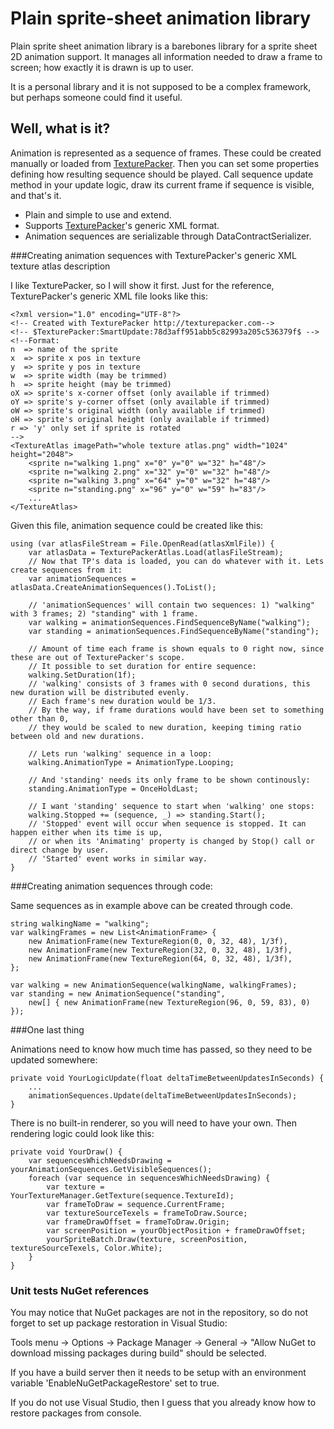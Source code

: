 ﻿# Plain sprite-sheet animation library

Plain sprite sheet animation library is a barebones library for a sprite sheet 2D animation support.
It manages all information needed to draw a frame to screen; how exactly it is drawn is up to user.

It is a personal library and it is not supposed to be a complex framework, but perhaps someone could find it useful.


## Well, what is it?

Animation is represented as a sequence of frames. These could be created manually or loaded from [TexturePacker](https://www.codeandweb.com/texturepacker).
Then you can set some properties defining how resulting sequence should be played. Call sequence update method in your update logic, draw its current frame if sequence is visible, and that's it.
  * Plain and simple to use and extend.
  * Supports [TexturePacker](https://www.codeandweb.com/texturepacker)'s generic XML format.
  * Animation sequences are serializable through DataContractSerializer.


###Creating animation sequences with TexturePacker's generic XML texture atlas description

I like TexturePacker, so I will show it first. Just for the reference, TexturePacker's generic XML file looks like this:

	<?xml version="1.0" encoding="UTF-8"?>
	<!-- Created with TexturePacker http://texturepacker.com-->
	<!-- $TexturePacker:SmartUpdate:78d3aff951abb5c82993a205c536379f$ -->
	<!--Format:
	n  => name of the sprite
	x  => sprite x pos in texture
	y  => sprite y pos in texture
	w  => sprite width (may be trimmed)
	h  => sprite height (may be trimmed)
	oX => sprite's x-corner offset (only available if trimmed)
	oY => sprite's y-corner offset (only available if trimmed)
	oW => sprite's original width (only available if trimmed)
	oH => sprite's original height (only available if trimmed)
	r => 'y' only set if sprite is rotated
	-->
	<TextureAtlas imagePath="whole texture atlas.png" width="1024" height="2048">
		<sprite n="walking 1.png" x="0" y="0" w="32" h="48"/>
		<sprite n="walking 2.png" x="32" y="0" w="32" h="48"/>
		<sprite n="walking 3.png" x="64" y="0" w="32" h="48"/>
		<sprite n="standing.png" x="96" y="0" w="59" h="83"/>
		...
	</TextureAtlas>

Given this file, animation sequence could be created like this:

	using (var atlasFileStream = File.OpenRead(atlasXmlFile)) {
		var atlasData = TexturePackerAtlas.Load(atlasFileStream);
		// Now that TP's data is loaded, you can do whatever with it. Lets create sequences from it:
		var animationSequences = atlasData.CreateAnimationSequences().ToList();

		// 'animationSequences' will contain two sequences: 1) "walking" with 3 frames; 2) "standing" with 1 frame.
		var walking = animationSequences.FindSequenceByName("walking");
		var standing = animationSequences.FindSequenceByName("standing");
			
		// Amount of time each frame is shown equals to 0 right now, since these are out of TexturePacker's scope.
		// It possible to set duration for entire sequence:
		walking.SetDuration(1f);
		// 'walking' consists of 3 frames with 0 second durations, this new duration will be distributed evenly.
		// Each frame's new duration would be 1/3.
		// By the way, if frame durations would have been set to something other than 0,
		// they would be scaled to new duration, keeping timing ratio between old and new durations.

		// Lets run 'walking' sequence in a loop:
		walking.AnimationType = AnimationType.Looping;

		// And 'standing' needs its only frame to be shown continously:
		standing.AnimationType = OnceHoldLast;

		// I want 'standing' sequence to start when 'walking' one stops:
		walking.Stopped += (sequence, _) => standing.Start();
		// 'Stopped' event will occur when sequence is stopped. It can happen either when its time is up, 
		// or when its 'Animating' property is changed by Stop() call or direct change by user.
		// 'Started' event works in similar way.
	}


###Creating animation sequences through code:

Same sequences as in example above can be created through code.

	string walkingName = "walking";
	var walkingFrames = new List<AnimationFrame> {
		new AnimationFrame(new TextureRegion(0, 0, 32, 48), 1/3f),
		new AnimationFrame(new TextureRegion(32, 0, 32, 48), 1/3f),
		new AnimationFrame(new TextureRegion(64, 0, 32, 48), 1/3f),
	};

	var walking = new AnimationSequence(walkingName, walkingFrames);
	var standing = new AnimationSequence("standing",
		new[] { new AnimationFrame(new TextureRegion(96, 0, 59, 83), 0) });


###One last thing

Animations need to know how much time has passed, so they need to be updated somewhere:

	private void YourLogicUpdate(float deltaTimeBetweenUpdatesInSeconds) {
		...
		animationSequences.Update(deltaTimeBetweenUpdatesInSeconds);
	}

There is no built-in renderer, so you will need to have your own. Then rendering logic could look like this:

	private void YourDraw() {
		var sequencesWhichNeedsDrawing = yourAnimationSequences.GetVisibleSequences();
		foreach (var sequence in sequencesWhichNeedsDrawing) {
			var texture = YourTextureManager.GetTexture(sequence.TextureId);
			var frameToDraw = sequence.CurrentFrame;
			var textureSourceTexels = frameToDraw.Source;
			var frameDrawOffset = frameToDraw.Origin;
			var screenPosition = yourObjectPosition + frameDrawOffset;
			yourSpriteBatch.Draw(texture, screenPosition, textureSourceTexels, Color.White);
		}
	}


### Unit tests NuGet references

You may notice that NuGet packages are not in the repository, so do not forget to set up package restoration in Visual Studio:

Tools menu → Options → Package Manager → General → "Allow NuGet to download missing packages during build" should be selected. 

If you have a build server then it needs to be setup with an environment variable 'EnableNuGetPackageRestore' set to true.

If you do not use Visual Studio, then I guess that you already know how to restore packages from console.